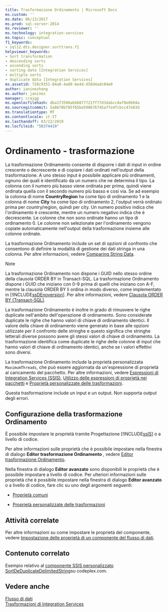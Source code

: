 ```yaml
---
title: Trasformazione Ordinamento | Microsoft Docs
ms.custom: ''
ms.date: 06/13/2017
ms.prod: sql-server-2014
ms.reviewer: ''
ms.technology: integration-services
ms.topic: conceptual
f1_keywords:
- sql12.dts.designer.sorttrans.f1
helpviewer_keywords:
- Sort transformation
- descending sorts
- ascending sorts
- sorting data [Integration Services]
- multiple sorts
- duplicate data [Integration Services]
ms.assetid: 728c9351-84a8-4a89-be4d-d50d4adc04e0
author: janinezhang
ms.author: janinez
manager: craigg
ms.openlocfilehash: dba1f3598abb8877721ff77d3dabcc8af8e0b94a
ms.sourcegitcommit: 5a8678bf85f65be590676745a7fe4fcbcc47e83d
ms.translationtype: MT
ms.contentlocale: it-IT
ms.lasthandoff: 03/22/2019
ms.locfileid: "58374419"
---
```

# <a name="sort-transformation"></a>Ordinamento - trasformazione
  La trasformazione Ordinamento consente di disporre i dati di input in ordine crescente o decrescente e di copiare i dati ordinati nell'output della trasformazione. A uno stesso input è possibile applicare più ordinamenti, ognuno dei quali è identificato da un numero che ne determina il tipo. La colonna con il numero più basso viene ordinata per prima, quindi viene ordinata quella con il secondo numero più basso e così via. Se ad esempio la colonna di nome **CountryRegion** ha come tipo di ordinamento 1 e la colonna di nome **City** ha come tipo di ordinamento 2, l'output verrà ordinato prima per country/region, quindi per city. Un numero positivo indica che l'ordinamento è crescente, mentre un numero negativo indica che è decrescente. Le colonne che non sono ordinate hanno un tipo di ordinamento 0. Le colonne non selezionate per l'ordinamento vengono copiate automaticamente nell'output della trasformazione insieme alle colonne ordinate.  
  
 La trasformazione Ordinamento include un set di opzioni di confronto che consentono di definire la modalità di gestione dei dati stringa in una colonna. Per altre informazioni, vedere [Comparing String Data](../comparing-string-data.md).  
  
> [!NOTE]  
>  La trasformazione Ordinamento non dispone i GUID nello stesso ordine della clausola ORDER BY in Transact-SQL. La trasformazione Ordinamento dispone i GUID che iniziano con 0-9 prima di quelli che iniziano con A-F, mentre la clausola ORDER BY li ordina in modo diverso, come implementato in [!INCLUDE[ssDEnoversion](../../../includes/ssdenoversion-md.md)]. Per altre informazioni, vedere [Clausola ORDER BY &#40;Transact-SQL&#41;](/sql/t-sql/queries/select-order-by-clause-transact-sql).  
  
 La trasformazione Ordinamento è inoltre in grado di rimuovere le righe duplicate nell'ambito dell'operazione di ordinamento. Sono considerate duplicate le righe che hanno valori di chiave di ordinamento identici. Il valore della chiave di ordinamento viene generato in base alle opzioni utilizzate per il confronto delle stringhe e questo significa che stringhe letterali diverse possono avere gli stessi valori di chiave di ordinamento. La trasformazione identifica come duplicate le righe delle colonne di input che hanno valori di chiave di ordinamento identici, anche se i valori effettivi sono diversi.  
  
 La trasformazione Ordinamento include la proprietà personalizzata `MaximumThreads`, che può essere aggiornata da un'espressione di proprietà al caricamento del pacchetto. Per altre informazioni, vedere [Espressioni di Integration Services &#40;SSIS&#41;](../../expressions/integration-services-ssis-expressions.md), [Utilizzo delle espressioni di proprietà nei pacchetti](../../expressions/use-property-expressions-in-packages.md) e [Proprietà personalizzate delle trasformazioni](transformation-custom-properties.md).  
  
 Questa trasformazione include un input e un output. Non supporta output degli errori.  
  
## <a name="configuration-of-the-sort-transformation"></a>Configurazione della trasformazione Ordinamento  
 È possibile impostare le proprietà tramite Progettazione [!INCLUDE[ssIS](../../../includes/ssis-md.md)] o a livello di codice.  
  
 Per altre informazioni sulle proprietà che è possibile impostare nella finestra di dialogo **Editor trasformazione Ordinamento** , vedere [Editor trasformazione Ordinamento](../../sort-transformation-editor.md).  
  
 Nella finestra di dialogo **Editor avanzato** sono disponibili le proprietà che è possibile impostare a livello di codice. Per ulteriori informazioni sulle proprietà che è possibile impostare nella finestra di dialogo **Editor avanzato** o a livello di codice, fare clic su uno degli argomenti seguenti:  
  
-   [Proprietà comuni](../../common-properties.md)  
  
-   [Proprietà personalizzate delle trasformazioni](transformation-custom-properties.md)  
  
## <a name="related-tasks"></a>Attività correlate  
 Per altre informazioni su come impostare le proprietà del componente, vedere [Impostazione delle proprietà di un componente del flusso di dati](../set-the-properties-of-a-data-flow-component.md).  
  
## <a name="related-content"></a>Contenuto correlato  
 Esempio relativo al [componente SSIS personalizzato SortDeDuplicateDelimitedString](https://go.microsoft.com/fwlink/?LinkId=220821)su codeplex.com.  
  
## <a name="see-also"></a>Vedere anche  
 [Flusso di dati](../data-flow.md)   
 [Trasformazioni di Integration Services](integration-services-transformations.md)  
  
  
